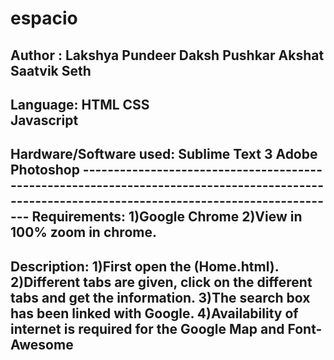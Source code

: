 # espacio
Author :                  Lakshya Pundeer
                        Daksh Pushkar
                        Akshat
                        Saatvik Seth
------------------------------------------------------------------------------------------------------------------------------------------------
Language:               HTML
                        CSS                   
                       Javascript
------------------------------------------------------------------------------------------------------------------------------------------------
Hardware/Software used:  Sublime Text 3
                         Adobe Photoshop
------------------------------------------------------------------------------------------------------------------------------------------------                                                     Requirements:
                            1)Google Chrome
                            2)View in 100% zoom in chrome.
------------------------------------------------------------------------------------------------------------------------------------------------
Description:
1)First open the (Home.html).
2)Different tabs are given, click on the different tabs and get the information.
3)The search box has been linked with Google. 
4)Availability of internet is required for the Google Map and Font-Awesome
------------------------------------------------------------------------------------------------------------------------------------------------
